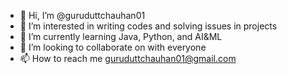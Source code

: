 - 👋 Hi, I’m @guruduttchauhan01
- 👀 I’m interested in writing codes and solving issues in projects
- 🌱 I’m currently learning Java, Python, and AI&ML
- 💞️ I’m looking to collaborate on with everyone
- 📫 How to reach me guruduttchauhan01@gmail.com

<!---
guruduttchauhan01/guruduttchauhan01 is a ✨ special ✨ repository because its `README.md` (this file) appears on your GitHub profile.
You can click the Preview link to take a look at your changes.
--->
